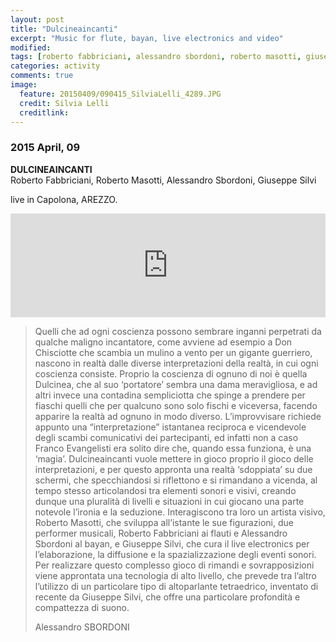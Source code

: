 ```yaml
---
layout: post
title: "Dulcineaincanti"
excerpt: "Music for flute, bayan, live electronics and video"
modified: 
tags: [roberto fabbriciani, alessandro sbordoni, roberto masotti, giuseppe silvi]
categories: activity
comments: true
image:
  feature: 20150409/090415_SilviaLelli_4289.JPG
  credit: Silvia Lelli
  creditlink: 
---
```


### 2015 April, 09

**DULCINEAINCANTI**    
Roberto Fabbriciani, Roberto Masotti, Alessandro Sbordoni, Giuseppe Silvi

live in Capolona, AREZZO.

<iframe width="100%" height="166" scrolling="no" frameborder="no" src="https://w.soundcloud.com/player/?url=https%3A//api.soundcloud.com/tracks/200674148&amp;color=90a959&amp;auto_play=false&amp;hide_related=false&amp;show_comments=true&amp;show_user=true&amp;show_reposts=false"></iframe>

 > Quelli che ad ogni coscienza possono sembrare inganni perpetrati da qualche maligno incantatore, come avviene ad esempio a Don Chisciotte che scambia un mulino a vento per un gigante guerriero, nascono in realtà dalle diverse interpretazioni della realtà, in cui ogni coscienza consiste. Proprio la coscienza di ognuno di noi è quella Dulcinea, che al suo ‘portatore’ sembra una dama meravigliosa, e ad altri invece una contadina sempliciotta che spinge a prendere per fiaschi quelli che per qualcuno sono solo fischi e viceversa, facendo apparire la realtà ad ognuno in modo diverso.
 >L’improvvisare richiede appunto una “interpretazione” istantanea reciproca e vicendevole degli scambi comunicativi dei partecipanti, ed infatti non a caso Franco Evangelisti era solito dire che, quando essa funziona, è una ‘magia’. Dulcineaincanti vuole mettere in gioco proprio il gioco delle interpretazioni, e per questo appronta una realtà ‘sdoppiata’ su due schermi, che specchiandosi si riflettono e si rimandano a vicenda, al tempo stesso articolandosi tra elementi sonori e visivi, creando dunque una pluralità di livelli e situazioni in cui giocano una parte notevole l’ironia e la seduzione.
 > Interagiscono tra loro un artista visivo, Roberto Masotti, che sviluppa all’istante le sue figurazioni, due performer musicali, Roberto Fabbriciani ai flauti e Alessandro Sbordoni al bayan, e Giuseppe Silvi, che cura il live electronics per l’elaborazione, la diffusione e la spazializzazione degli eventi sonori.
 > Per realizzare questo complesso gioco di rimandi e sovrapposizioni viene approntata una tecnologia di alto livello, che prevede tra l’altro l’utilizzo di un particolare tipo di altoparlante tetraedrico, inventato di recente da Giuseppe Silvi, che offre una particolare profondità e compattezza di suono.
 >
 > Alessandro SBORDONI